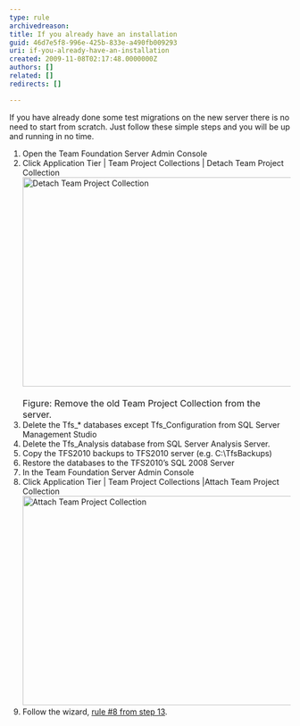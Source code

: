 ```yaml
---
type: rule
archivedreason: 
title: If you already have an installation
guid: 46d7e5f8-996e-425b-833e-a490fb009293
uri: if-you-already-have-an-installation
created: 2009-11-08T02:17:48.0000000Z
authors: []
related: []
redirects: []

---
```




  <p>If you have already done some test migrations on the new server there is no need to start from scratch. Just follow these simple steps and you will be up and running in no time.</p>
<ol>
    <li>Open the Team Foundation Server Admin Console </li>
    <li>Click Application Tier | Team Project Collections | Detach Team Project Collection<br>
    <span><img style="width&#58;500px;height&#58;375px;" alt="Detach Team Project Collection" src="/PublishingImages/Detach%20Team%20Project%20Collection.png" /></span>&#160;<br>
    <font class="ms-rteCustom-FigureNormal" size="+0">Figure&#58; Remove the old Team Project Collection from the server.</font> </li>
    <li>Delete the Tfs_* databases except Tfs_Configuration from SQL Server Management Studio </li>
    <li>Delete the Tfs_Analysis database from SQL Server Analysis Server. </li>
    <li>Copy the TFS2010 backups to TFS2010 server (e.g. C&#58;\TfsBackups) </li>
    <li>Restore the databases to the TFS2010’s SQL 2008 Server </li>
    <li>In the Team Foundation Server Admin Console </li>
    <li>Click Application Tier | Team Project Collections |Attach Team Project Collection<br>
    <span><img style="width&#58;500px;height&#58;375px;" alt="Attach Team Project Collection" src="/PublishingImages/Attach%20Team%20Project%20Collection.png" /></span> </li>
    <li>Follow the wizard, <a shape="rect" href="/Pages/UpgradeTFS2008Databases.aspx">rule #8 from step 13</a>. </li>
</ol>
<div><br>
</div>

<br><excerpt class='endintro'></excerpt><br>



